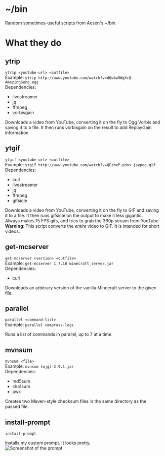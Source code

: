 ~/bin
=====
Random sometimes-useful scripts from Aesen's ~/bin.

What they do 
============
ytrip
-----
`ytrip <youtube-url> <outfile>`  
Example: `ytrip http://www.youtube.com/watch?v=dQw4w9WgXcQ AmazingSong.ogg`  
Dependencies:
 * livestreamer
 * jq
 * ffmpeg
 * vorbisgain

Downloads a video from YouTube, converting it on the fly to Ogg Vorbis and saving it to a file. It then runs vorbisgain on the result to add ReplayGain information.

ytgif
-----
`ytgif <youtube-url> <outfile>`  
Example: `ytgif http://www.youtube.com/watch?v=QEzhxP-pdos jaypeg.gif`  
Dependencies:
 * curl
 * livestreamer
 * jq
 * ffmpeg
 * gifsicle

Downloads a video from YouTube, converting it on the fly to GIF and saving it to a file. It then runs gifsicle on the output to make it less gigantic.  
Always makes 15 FPS gifs, and tries to grab the 360p stream from YouTube.  
**Warning**: This script converts the *entire* video to GIF. It is intended for short videos.

get-mcserver
------------
`get-mcserver <version> <outfile>`  
Example: `get-mcserver 1.7.10 minecraft_server.jar`  
Dependencies:
 * curl

Downloads an arbitrary version of the vanilla Minecraft server to the given file.

parallel
--------
`parallel <command-list>`  
Example: `parallel compress-logs`  

Runs a list of commands in parallel, up to 7 at a time.

mvnsum
------
`mvnsum <file>`  
Example: `mvnsum lwjgl-2.9.1.jar`  
Dependencies:
 * md5sum
 * sha1sum
 * awk

Creates two Maven-style checksum files in the same directory as the passed file.

install-prompt
--------------
`install-prompt`  

Installs my custom prompt. It looks pretty.  
![Screenshot of the prompt](http://i.imgur.com/WrfOXCP.png)
